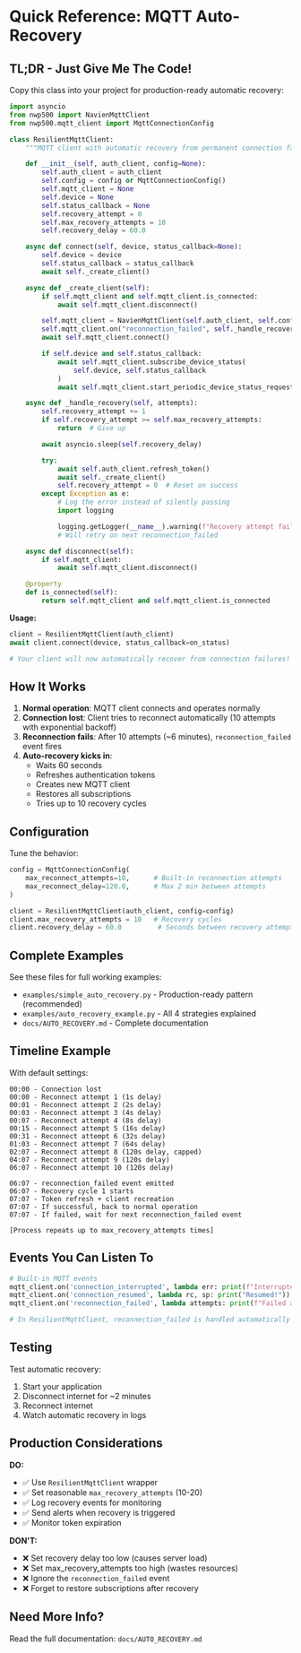 # Quick Reference: MQTT Auto-Recovery

## TL;DR - Just Give Me The Code!

Copy this class into your project for production-ready automatic recovery:

```python
import asyncio
from nwp500 import NavienMqttClient
from nwp500.mqtt_client import MqttConnectionConfig

class ResilientMqttClient:
    """MQTT client with automatic recovery from permanent connection failures."""

    def __init__(self, auth_client, config=None):
        self.auth_client = auth_client
        self.config = config or MqttConnectionConfig()
        self.mqtt_client = None
        self.device = None
        self.status_callback = None
        self.recovery_attempt = 0
        self.max_recovery_attempts = 10
        self.recovery_delay = 60.0

    async def connect(self, device, status_callback=None):
        self.device = device
        self.status_callback = status_callback
        await self._create_client()

    async def _create_client(self):
        if self.mqtt_client and self.mqtt_client.is_connected:
            await self.mqtt_client.disconnect()

        self.mqtt_client = NavienMqttClient(self.auth_client, self.config)
        self.mqtt_client.on("reconnection_failed", self._handle_recovery)
        await self.mqtt_client.connect()

        if self.device and self.status_callback:
            await self.mqtt_client.subscribe_device_status(
                self.device, self.status_callback
            )
            await self.mqtt_client.start_periodic_device_status_requests(self.device)

    async def _handle_recovery(self, attempts):
        self.recovery_attempt += 1
        if self.recovery_attempt >= self.max_recovery_attempts:
            return  # Give up

        await asyncio.sleep(self.recovery_delay)

        try:
            await self.auth_client.refresh_token()
            await self._create_client()
            self.recovery_attempt = 0  # Reset on success
        except Exception as e:
            # Log the error instead of silently passing
            import logging

            logging.getLogger(__name__).warning(f"Recovery attempt failed: {e}")
            # Will retry on next reconnection_failed

    async def disconnect(self):
        if self.mqtt_client:
            await self.mqtt_client.disconnect()

    @property
    def is_connected(self):
        return self.mqtt_client and self.mqtt_client.is_connected
```

**Usage:**
```python
client = ResilientMqttClient(auth_client)
await client.connect(device, status_callback=on_status)

# Your client will now automatically recover from connection failures!
```

## How It Works

1. **Normal operation**: MQTT client connects and operates normally
2. **Connection lost**: Client tries to reconnect automatically (10 attempts with exponential backoff)
3. **Reconnection fails**: After 10 attempts (~6 minutes), `reconnection_failed` event fires
4. **Auto-recovery kicks in**: 
   - Waits 60 seconds
   - Refreshes authentication tokens
   - Creates new MQTT client
   - Restores all subscriptions
   - Tries up to 10 recovery cycles

## Configuration

Tune the behavior:

```python
config = MqttConnectionConfig(
    max_reconnect_attempts=10,      # Built-in reconnection attempts
    max_reconnect_delay=120.0,      # Max 2 min between attempts
)

client = ResilientMqttClient(auth_client, config=config)
client.max_recovery_attempts = 10   # Recovery cycles
client.recovery_delay = 60.0         # Seconds between recovery attempts
```

## Complete Examples

See these files for full working examples:
- `examples/simple_auto_recovery.py` - Production-ready pattern (recommended)
- `examples/auto_recovery_example.py` - All 4 strategies explained
- `docs/AUTO_RECOVERY.md` - Complete documentation

## Timeline Example

With default settings:

```
00:00 - Connection lost
00:00 - Reconnect attempt 1 (1s delay)
00:01 - Reconnect attempt 2 (2s delay)
00:03 - Reconnect attempt 3 (4s delay)
00:07 - Reconnect attempt 4 (8s delay)
00:15 - Reconnect attempt 5 (16s delay)
00:31 - Reconnect attempt 6 (32s delay)
01:03 - Reconnect attempt 7 (64s delay)
02:07 - Reconnect attempt 8 (120s delay, capped)
04:07 - Reconnect attempt 9 (120s delay)
06:07 - Reconnect attempt 10 (120s delay)

06:07 - reconnection_failed event emitted
06:07 - Recovery cycle 1 starts
07:07 - Token refresh + client recreation
07:07 - If successful, back to normal operation
07:07 - If failed, wait for next reconnection_failed event

[Process repeats up to max_recovery_attempts times]
```

## Events You Can Listen To

```python
# Built-in MQTT events
mqtt_client.on('connection_interrupted', lambda err: print(f"Interrupted: {err}"))
mqtt_client.on('connection_resumed', lambda rc, sp: print("Resumed!"))
mqtt_client.on('reconnection_failed', lambda attempts: print(f"Failed after {attempts}"))

# In ResilientMqttClient, reconnection_failed is handled automatically
```

## Testing

Test automatic recovery:
1. Start your application
2. Disconnect internet for ~2 minutes
3. Reconnect internet
4. Watch automatic recovery in logs

## Production Considerations

**DO:**
- ✅ Use `ResilientMqttClient` wrapper
- ✅ Set reasonable `max_recovery_attempts` (10-20)
- ✅ Log recovery events for monitoring
- ✅ Send alerts when recovery is triggered
- ✅ Monitor token expiration

**DON'T:**
- ❌ Set recovery delay too low (causes server load)
- ❌ Set max_recovery_attempts too high (wastes resources)
- ❌ Ignore the `reconnection_failed` event
- ❌ Forget to restore subscriptions after recovery

## Need More Info?

Read the full documentation: `docs/AUTO_RECOVERY.md`
